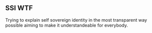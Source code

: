 ## SSI WTF 
Trying to explain self sovereign identity in the most transparent way possible aiming to make it understandeable for everybody.

<!--

**Here are some ideas to get you started:**

🙋‍♀️ What is self sovereign identity?
🙋‍♀️ What are the practical implementations?

-->
